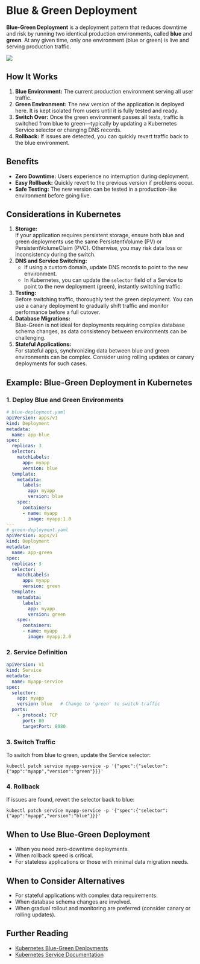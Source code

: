 # Blue & Green Deployment

**Blue-Green Deployment** is a deployment pattern that reduces downtime and risk by running two identical production environments, called **blue** and **green**. At any given time, only one environment (blue or green) is live and serving production traffic.

![](https://miro.medium.com/v2/resize:fit:1400/format:webp/0*Tp58tyzgHLBSA_xp.png)

## How It Works

1. **Blue Environment:** The current production environment serving all user traffic.
2. **Green Environment:** The new version of the application is deployed here. It is kept isolated from users until it is fully tested and ready.
3. **Switch Over:** Once the green environment passes all tests, traffic is switched from blue to green—typically by updating a Kubernetes Service selector or changing DNS records.
4. **Rollback:** If issues are detected, you can quickly revert traffic back to the blue environment.

## Benefits

- **Zero Downtime:** Users experience no interruption during deployment.
- **Easy Rollback:** Quickly revert to the previous version if problems occur.
- **Safe Testing:** The new version can be tested in a production-like environment before going live.

## Considerations in Kubernetes

1. **Storage:**  
   If your application requires persistent storage, ensure both blue and green deployments use the same PersistentVolume (PV) or PersistentVolumeClaim (PVC). Otherwise, you may risk data loss or inconsistency during the switch.
2. **DNS and Service Switching:**  
   - If using a custom domain, update DNS records to point to the new environment.
   - In Kubernetes, you can update the `selector` field of a Service to point to the new deployment (green), instantly switching traffic.
3. **Testing:**  
   Before switching traffic, thoroughly test the green deployment. You can use a canary deployment to gradually shift traffic and monitor performance before a full cutover.
4. **Database Migrations:**  
   Blue-Green is not ideal for deployments requiring complex database schema changes, as data consistency between environments can be challenging.
5. **Stateful Applications:**  
   For stateful apps, synchronizing data between blue and green environments can be complex. Consider using rolling updates or canary deployments for such cases.

## Example: Blue-Green Deployment in Kubernetes

### 1. Deploy Blue and Green Environments

```yaml
# blue-deployment.yaml
apiVersion: apps/v1
kind: Deployment
metadata:
  name: app-blue
spec:
  replicas: 3
  selector:
    matchLabels:
      app: myapp
      version: blue
  template:
    metadata:
      labels:
        app: myapp
        version: blue
    spec:
      containers:
      - name: myapp
        image: myapp:1.0
---
# green-deployment.yaml
apiVersion: apps/v1
kind: Deployment
metadata:
  name: app-green
spec:
  replicas: 3
  selector:
    matchLabels:
      app: myapp
      version: green
  template:
    metadata:
      labels:
        app: myapp
        version: green
    spec:
      containers:
      - name: myapp
        image: myapp:2.0
```

### 2. Service Definition

```yaml
apiVersion: v1
kind: Service
metadata:
  name: myapp-service
spec:
  selector:
    app: myapp
    version: blue   # Change to 'green' to switch traffic
  ports:
    - protocol: TCP
      port: 80
      targetPort: 8080
```

### 3. Switch Traffic

To switch from blue to green, update the Service selector:

```shell
kubectl patch service myapp-service -p '{"spec":{"selector":{"app":"myapp","version":"green"}}}'
```

### 4. Rollback

If issues are found, revert the selector back to blue:

```shell
kubectl patch service myapp-service -p '{"spec":{"selector":{"app":"myapp","version":"blue"}}}'
```

## When to Use Blue-Green Deployment

- When you need zero-downtime deployments.
- When rollback speed is critical.
- For stateless applications or those with minimal data migration needs.

## When to Consider Alternatives

- For stateful applications with complex data requirements.
- When database schema changes are involved.
- When gradual rollout and monitoring are preferred (consider canary or rolling updates).

## Further Reading

- [Kubernetes Blue-Green Deployments](https://kubernetes.io/blog/2018/04/30/zero-downtime-deployment-kubernetes-jenkins/)
- [Kubernetes Service Documentation](https://kubernetes.io/docs/concepts/services-networking/service/)
